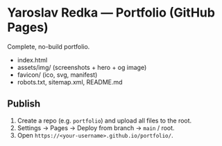 # Yaroslav Redka — Portfolio (GitHub Pages)

Complete, no-build portfolio.
- index.html
- assets/img/ (screenshots + hero + og image)
- favicon/ (ico, svg, manifest)
- robots.txt, sitemap.xml, README.md

## Publish
1. Create a repo (e.g. `portfolio`) and upload all files to the root.
2. Settings → Pages → Deploy from branch → `main` / root.
3. Open `https://<your-username>.github.io/portfolio/`.
